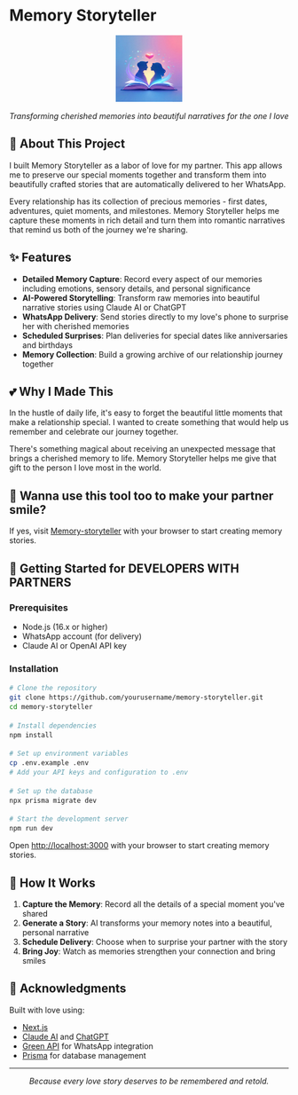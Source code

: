 # Memory Storyteller

<p align="center">
  <img src="public/memory-storyteller.jpeg" alt="Memory Storyteller Logo" width="120" height="120" />
</p>

<p align="center">
  <em>Transforming cherished memories into beautiful narratives for the one I love</em>
</p>

## 💫 About This Project

I built Memory Storyteller as a labor of love for my partner. This app allows me to preserve our special moments together and transform them into beautifully crafted stories that are automatically delivered to her WhatsApp.

Every relationship has its collection of precious memories - first dates, adventures, quiet moments, and milestones. Memory Storyteller helps me capture these moments in rich detail and turn them into romantic narratives that remind us both of the journey we're sharing.

## ✨ Features

- **Detailed Memory Capture**: Record every aspect of our memories including emotions, sensory details, and personal significance
- **AI-Powered Storytelling**: Transform raw memories into beautiful narrative stories using Claude AI or ChatGPT
- **WhatsApp Delivery**: Send stories directly to my love's phone to surprise her with cherished memories
- **Scheduled Surprises**: Plan deliveries for special dates like anniversaries and birthdays
- **Memory Collection**: Build a growing archive of our relationship journey together

## 💕 Why I Made This

In the hustle of daily life, it's easy to forget the beautiful little moments that make a relationship special. I wanted to create something that would help us remember and celebrate our journey together.

There's something magical about receiving an unexpected message that brings a cherished memory to life. Memory Storyteller helps me give that gift to the person I love most in the world.

## 🚀 Wanna use this tool too to make your partner smile?

If yes, visit [Memory-storyteller](https://memory-storyteller.vercel.app/) with your browser to start creating memory stories.

## 🚀 Getting Started for DEVELOPERS WITH PARTNERS

### Prerequisites

- Node.js (16.x or higher)
- WhatsApp account (for delivery)
- Claude AI or OpenAI API key

### Installation

```bash
# Clone the repository
git clone https://github.com/yourusername/memory-storyteller.git
cd memory-storyteller

# Install dependencies
npm install

# Set up environment variables
cp .env.example .env
# Add your API keys and configuration to .env

# Set up the database
npx prisma migrate dev

# Start the development server
npm run dev
```

Open [http://localhost:3000](http://localhost:3000) with your browser to start creating memory stories.

## 🧩 How It Works

1. **Capture the Memory**: Record all the details of a special moment you've shared
2. **Generate a Story**: AI transforms your memory notes into a beautiful, personal narrative
3. **Schedule Delivery**: Choose when to surprise your partner with the story
4. **Bring Joy**: Watch as memories strengthen your connection and bring smiles

## 🙏 Acknowledgments

Built with love using:
- [Next.js](https://nextjs.org)
- [Claude AI](https://anthropic.com/claude) and [ChatGPT](https://openai.com)
- [Green API](https://green-api.com) for WhatsApp integration
- [Prisma](https://prisma.io) for database management

---

<p align="center">
  <em>Because every love story deserves to be remembered and retold.</em>
</p>